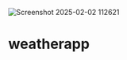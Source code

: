 
![Screenshot 2025-02-02 112621](https://github.com/user-attachments/assets/ad6b115c-afe0-4473-8e94-77e5dea0f87b)


# weatherapp
